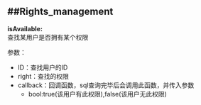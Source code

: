 ##Rights_management
---
**isAvailable:**  
查找某用户是否拥有某个权限  

参数：  
+ ID：查找用户的ID
+ right：查找的权限
+ callback：回调函数，sql查询完毕后会调用此函数，并传入参数  
  + bool:true(该用户有此权限),false(该用户无此权限)